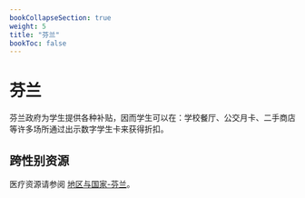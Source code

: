 ```yaml
---
bookCollapseSection: true
weight: 5
title: "芬兰"
bookToc: false
---
```


# 芬兰

芬兰政府为学生提供各种补贴，因而学生可以在：学校餐厅、公交月卡、二手商店等许多场所通过出示数字学生卡来获得折扣。

## 跨性别资源

医疗资源请参阅 [地区与国家-芬兰](../../../../countries/Europe/Nordic/Finland/)。
